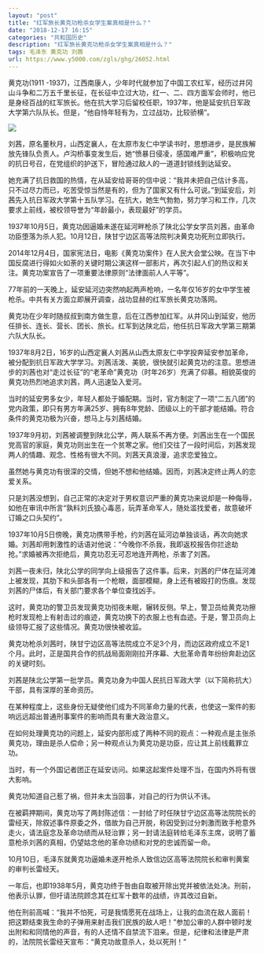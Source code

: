 ```yaml
---
layout: "post"
title: "红军旅长黄克功枪杀女学生案真相是什么？"
date: "2018-12-17 16:15"
categories: "共和国历史"
description: "红军旅长黄克功枪杀女学生案真相是什么？"
tags: 毛泽东 黄克功 刘茜
url: https://www.y5000.com/zgls/ghg/26052.html
---
```






黄克功(1911
-1937)，江西南康人，少年时代就参加了中国工农红军，经历过井冈山斗争和二万五千里长征，在长征中立过大功，红一、二、四方面军会师时，他已是身经百战的红军旅长。他在抗大学习后留校任职，1937年，他是延安抗日军政大学第六队队长。但是，“他自恃年轻有为，立过战功，比较骄横”。

![](https://img.y5000.com/uploads/allimg/171022/13-1G022113K4396.jpg)

刘茜，原名董秋月，山西定襄人，在太原市友仁中学读书时，思想进步，是民族解放先锋队负责人。卢沟桥事变发生后，她“愤暴日侵凌，感国难严重”，积极响应党的抗日号召，在党组织的护送下，冒险通过敌人的一道道封锁线到达延安。

她充满了抗日救国的热情，在从延安给哥哥的信中说：“我并未把自己估计多高，只不过尽力而已，吃苦受惊当然是有的，但为了国家又有什么可说。”到延安后，刘茜先入抗日军政大学第十五队学习。在抗大，她生气勃勃，努力学习和工作，几次要求上前线，被校领导誉为“年龄最小，表现最好”的学员。

1937年10月5日，黄克功因逼婚未遂在延河畔枪杀了陕北公学女学员刘茜，由革命功臣堕落为杀人犯。10月12日，陕甘宁边区高等法院判决黄克功死刑立即执行。

2014年12月4日，国家宪法日，电影《黄克功案件》在人民大会堂公映。在当下中国反腐进行得如火如荼的关键时期公演这样一部影片，再次引起人们的热议和关注。黄克功案宣告了一项重要法律原则“法律面前人人平等”。

77年前的一天晚上，延安延河边突然响起两声枪响，一名年仅16岁的女中学生被枪杀。中共有关方面立即展开调查，战功显赫的红军旅长黄克功落网。

黄克功在少年时随叔叔到南方做生意，后在江西参加红军。从井冈山到延安，他历任排长、连长、营长、团长、旅长。红军到达陕北后，他任抗日军政大学第三期第六队大队长。

1937年8月2日，16岁的山西定襄人刘茜从山西太原友仁中学投奔延安参加革命，被分配到抗日军政大学学习。刘茜活泼、美貌，很快就引起黄克功的注意。思想进步的刘茜也对“走过长征”的“老革命”黄克功（时年26岁）充满了仰慕。相貌英俊的黄克功热烈地追求刘茜，两人迅速坠入爱河。

当时的延安男多女少，年轻人都处于婚配期。当时，官方制定了一项“二五八团”的党内政策，即只有男方年满25岁、拥有8年党龄、团级以上的干部才能结婚。符合条件的黄克功极为兴奋，想马上与刘茜结婚。

1937年9月初，刘茜被调整到陕北公学，两人联系不再方便。刘茜出生在一个国民党高官的家庭，黄克功则出生在一个贫寒之家。他们交往了一段时间后，刘茜发现两人的情趣、观念、性格有很大不同。刘茜天真浪漫，追求恋爱独立。

虽然她与黄克功有很深的交情，但她不想和他结婚。因而，刘茜决定终止两人的恋爱关系。

只是刘茜没想到，自己正常的决定对于男权意识严重的黄克功来说却是一种侮辱，如他在审讯中所言“孰料刘氏狼心毒恶，玩弄革命军人，随处滥找爱者，故意破坏订婚之口头契约”。

1937年10月5日傍晚，黄克功携带手枪，约刘茜在延河边单独谈话，再次向她求婚。刘茜却用刺激性的话语对他说：“今晚你不杀我，我即返校报告你拦途劫抢。”求婚被再次拒绝后，黄克功忍无可忍地连开两枪，杀害了刘茜。

刘茜一夜未归，陕北公学的同学向上级报告了这件事。后来，刘茜的尸体在延河滩上被发现，其肋下和头部各有一个枪眼，面部模糊，身上还有被殴打的伤痕。发现刘茜的尸体后，有关部门要求各个单位查找凶手。

这时，黄克功的警卫员发现黄克功彻夜未眠，辗转反侧。早上，警卫员给黄克功擦枪时发现枪上有射击过的痕迹，黄克功换下的衣服上也有血迹。于是，警卫员向上级领导汇报了这些情况。黄克功很快被收监。

黄克功枪杀刘茜时，陕甘宁边区高等法院成立不足3个月，而边区政府成立不足1个月。此时，正是国共合作的抗战局面刚刚拉开序幕、大批革命青年纷纷奔赴边区的关键时刻。

刘茜是陕北公学第一批学员。黄克功身为中国人民抗日军政大学（以下简称抗大）干部，具有深厚的革命资历。

在某种程度上，这些身份无疑使他们成为不同革命力量的代表，也使这一案件的影响远远超出普通刑事案件的影响而具有重大政治意义。

在如何处理黄克功的问题上，延安内部形成了两种不同的观点：一种观点是主张杀黄克功，理由是杀人偿命；另一种观点认为黄克功是功臣，应让其上前线戴罪立功。

当时，有一个外国记者团正在延安访问。如果这起案件处理不当，在国内外将有很大影响。

黄克功知道自己惹了祸，但并未太当回事，对自己的行为供认不讳。

在被羁押期间，黄克功写了两封陈述信：一封给了时任陕甘宁边区高等法院院长的雷经天，除叙述事件原委之外，借故为自己开脱，称因受到过分刺激而致手枪意外走火，请法庭念及革命功绩而从轻治罪；另一封请法庭转给毛泽东主席，说明了蓄意枪杀刘茜的真相，仍望姑念他的革命功绩和对党的忠诚而留一命。

10月10日，毛泽东就黄克功逼婚未遂开枪杀人致信边区高等法院院长和审判黄案的审判长雷经天。

一年后，也即1938年5月，黄克功终于咎由自取被开除出党并被依法处决。刑前，他表示认罪，但吁请法院顾念其在红军十数年的战绩，许其改过自新。

他在刑前高喊：“我并不怕死，可是我情愿死在战场上，让我的血流在敌人面前！把这颗结束我生命的子弹用来射击我们民族的敌人吧！”参加公审的人群中顿时发出附和和同情他的声音，有的人还情不自禁流下泪来。但是，纪律和法律是严肃的，法院院长雷经天宣布：“黄克功故意杀人，处以死刑！”
